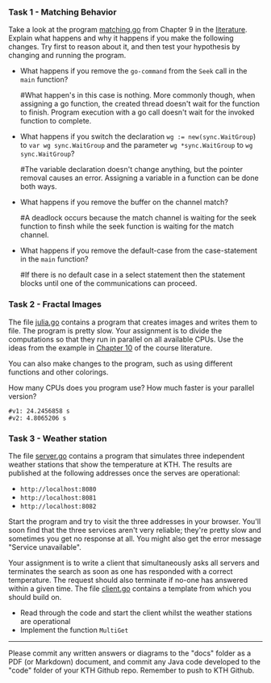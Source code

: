 ### Task 1 - Matching Behavior

Take a look at the program [matching.go](code/matching.go) from Chapter 9 in the [literature](http://www.nada.kth.se/~snilsson/concurrency/#Match). Explain what happens and why it happens if you make the following changes. Try first to reason about it, and then test your hypothesis by changing and running the program.

  * What happens if you remove the `go-command` from the `Seek` call in the `main` function?

    #What happen's in this case is nothing. More commonly though, when assigning a go function,
    the created thread doesn't wait for the function to finish. Program execution with a go call
    doesn't wait for the invoked function to complete.


  * What happens if you switch the declaration `wg := new(sync.WaitGroup`) to `var wg sync.WaitGroup` and the parameter `wg *sync.WaitGroup` to `wg sync.WaitGroup`?

    #The variable declaration doesn't change anything, but the pointer removal causes an error.
    Assigning a variable in a function can be done both ways.

  * What happens if you remove the buffer on the channel match?

    #A deadlock occurs because the match channel is waiting for the seek function to finsh
    while the seek function is waiting for the match channel.


  * What happens if you remove the default-case from the case-statement in the `main` function?

    #If there is no default case in a select statement then the statement blocks until
    one of the communications can proceed.

### Task 2 - Fractal Images

The file [julia.go](code/julia.go) contains a program that creates images and writes them to file. The program is pretty slow. Your assignment is to divide the computations so that they run in parallel on all available CPUs. Use the ideas from the example in [Chapter 10](http://www.nada.kth.se/~snilsson/concurrency/#Parallel) of the course literature.

You can also make changes to the program, such as using different functions and other colorings.

How many CPUs does you program use? How much faster is your parallel version?

    #v1: 24.2456858 s
    #v2: 4.8065206 s

### Task 3 - Weather station

The file [server.go](code/server.go) contains a program that simulates three independent weather stations that show the temperature at KTH. The results are published at the following addresses once the serves are operational:

  * `http://localhost:8080`
  * `http://localhost:8081`
  * `http://localhost:8082`

Start the program and try to visit the three addresses in your browser. You'll soon find that the three services aren't very reliable; they're pretty slow and sometimes you get no response at all. You might also get the error message "Service unavailable".

Your assignment is to write a client that simultaneously asks all servers and terminates the search as soon as one has responded with a correct temperature. The request should also terminate if no-one has answered within a given time. The file [client.go](code/client.go) contains a template from which you should build on.

  * Read through the code and start the client whilst the weather stations are operational
  * Implement the function `MultiGet`

---

Please commit any written answers or diagrams to the "docs" folder as a PDF (or Markdown) document, and commit any Java code developed to the "code" folder of your KTH Github repo. Remember to push to KTH Github.
